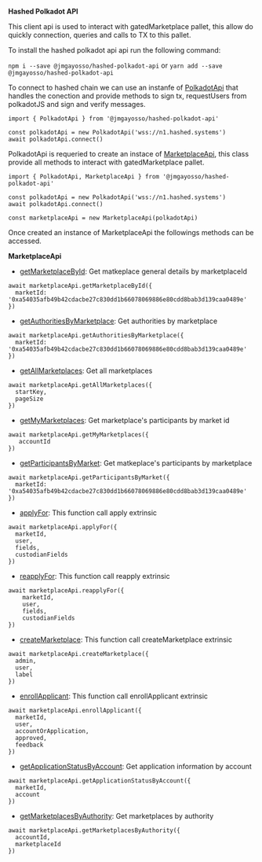 **Hashed Polkadot API**

This client api is used to interact with gatedMarketplace pallet, this allow do quickly connection, queries and calls to TX to this pallet.

To install the hashed polkadot api api run the following command:

`npm i --save @jmgayosso/hashed-polkadot-api`
or
`yarn add --save @jmgayosso/hashed-polkadot-api`

To connect to hashed chain we can use an instanfe of [PolkadotApi](https://github.com/hashed-io/hashed-polkadot-api/blob/master/src/model/polkadotApi.js) that handles the conection and provide methods to sign tx, requestUsers from polkadotJS and sign and verify messages.
```
import { PolkadotApi } from '@jmgayosso/hashed-polkadot-api'

const polkadotApi = new PolkadotApi('wss://n1.hashed.systems')
await polkadotApi.connect()
```


PolkadotApi is requeried to create an instace of [MarketplaceApi](https://github.com/hashed-io/hashed-polkadot-api/blob/master/src/model/polkadot-pallets/marketplaceApi.js), this class provide all methods to interact with gatedMarketplace pallet.
```
import { PolkadotApi, MarketplaceApi } from '@jmgayosso/hashed-polkadot-api'

const polkadotApi = new PolkadotApi('wss://n1.hashed.systems')
await polkadotApi.connect()

const marketplaceApi = new MarketplaceApi(polkadotApi)
```

Once created an instance of MarketplaceApi the followings methods can be accessed.

**MarketplaceApi**

* [getMarketplaceById](https://github.com/hashed-io/hashed-polkadot-api/blob/master/src/model/polkadot-pallets/marketplaceApi.js#L16): Get matkeplace general details by marketplaceId
```
await marketplaceApi.getMarketplaceById({
  marketId: '0xa54035afb49b42cdacbe27c830dd1b66078069886e80cdd8bab3d139caa0489e'
})
```

* [getAuthoritiesByMarketplace](https://github.com/hashed-io/hashed-polkadot-api/blob/master/src/model/polkadot-pallets/marketplaceApi.js#L27): Get authorities by marketplace
```
await marketplaceApi.getAuthoritiesByMarketplace({
  marketId: '0xa54035afb49b42cdacbe27c830dd1b66078069886e80cdd8bab3d139caa0489e'
})
```

* [getAllMarketplaces](https://github.com/hashed-io/hashed-polkadot-api/blob/master/src/model/polkadot-pallets/marketplaceApi.js#L52): Get all marketplaces
```
await marketplaceApi.getAllMarketplaces({
  startKey,
  pageSize
})
```

* [getMyMarketplaces](https://github.com/hashed-io/hashed-polkadot-api/blob/master/src/model/polkadot-pallets/marketplaceApi.js#L81): Get marketplace's participants by market id
```
await marketplaceApi.getMyMarketplaces({
   accountId
})
```

* [getParticipantsByMarket](https://github.com/hashed-io/hashed-polkadot-api/blob/master/src/model/polkadot-pallets/marketplaceApi.js#L156): Get matkeplace's participants by marketplace
```
await marketplaceApi.getParticipantsByMarket({
  marketId: '0xa54035afb49b42cdacbe27c830dd1b66078069886e80cdd8bab3d139caa0489e'
})
```

* [applyFor](https://github.com/hashed-io/hashed-polkadot-api/blob/master/src/model/polkadot-pallets/marketplaceApi.js#L220): This function call apply extrinsic
```
await marketplaceApi.applyFor({
  marketId,
  user,
  fields,
  custodianFields
})
```

* [reapplyFor](https://github.com/hashed-io/hashed-polkadot-api/blob/master/src/model/polkadot-pallets/marketplaceApi.js#L229): This function call reapply extrinsic
```
await marketplaceApi.reapplyFor({
    marketId,
    user,
    fields,
    custodianFields
})
```

* [createMarketplace](https://github.com/hashed-io/hashed-polkadot-api/blob/master/src/model/polkadot-pallets/marketplaceApi.js#L234): This function call createMarketplace extrinsic
```
await marketplaceApi.createMarketplace({
  admin,
  user,
  label
})
```

* [enrollApplicant](https://github.com/hashed-io/hashed-polkadot-api/blob/master/src/model/polkadot-pallets/marketplaceApi.js#L250): This function call enrollApplicant extrinsic
```
await marketplaceApi.enrollApplicant({
  marketId,
  user,
  accountOrApplication,
  approved,
  feedback
})
```

* [getApplicationStatusByAccount](https://github.com/hashed-io/hashed-polkadot-api/blob/master/src/model/polkadot-pallets/marketplaceApi.js#L262): Get application information by account
```
await marketplaceApi.getApplicationStatusByAccount({
  marketId,
  account
})
```

* [getMarketplacesByAuthority](https://github.com/hashed-io/hashed-polkadot-api/blob/master/src/model/polkadot-pallets/marketplaceApi.js#L272): Get marketplaces by authority
```
await marketplaceApi.getMarketplacesByAuthority({
  accountId,
  marketplaceId
})
```
